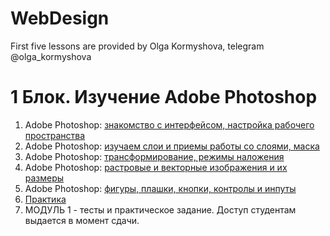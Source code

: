 # WebDesign
First five lessons are provided by Olga Kormyshova, telegram  @olga_kormyshova
# 1 Блок. Изучение Adobe Photoshop
1. Adobe Photoshop: [знакомство с интерфейсом, настройка рабочего пространства](WD-1-1.md)
2. Adobe Photoshop: [изучаем слои и приемы работы со слоями,  маска](WD-1-2.md)
3. Adobe Photoshop: [трансформирование, режимы наложения](WD-1-3.md)
4. Adobe Photoshop: [растровые и векторные изображения и их размеры](WD-1-4.md)
5. Adobe Photoshop: [фигуры, плашки, кнопки, контролы и инпуты](WD-1-5.md)
6. [Практика](WD-1-practice.md)
7. МОДУЛЬ 1 - тесты и практическое задание. Доступ студентам выдается в момент сдачи.

